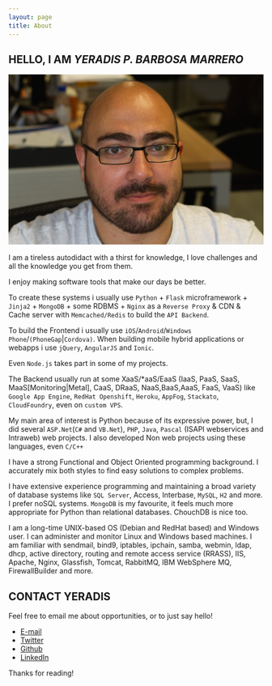 ```yaml
---
layout: page
title: About
---
```


<!--
<p class="message">
  Hey there! This page is included as an example. Feel free to customize it for your own use upon downloading. Carry on!
</p>
-->

## HELLO, I AM *YERADIS P. BARBOSA MARRERO*

<img src="public/images/yo-wide.png">

I am a tireless autodidact with a thirst for knowledge, I love challenges and all the knowledge you get from them.

I enjoy making software tools that make our days be better.

To create these systems i usually use `Python` + `Flask` microframework + `Jinja2` + `MongoDB` + some RDBMS + `Nginx` as a `Reverse Proxy` & CDN & Cache server with `Memcached/Redis` to build the `API Backend`. 

To build the Frontend i usually use `iOS`/`Android`/`Windows Phone`/`(PhoneGap`|`Cordova)`. When building mobile hybrid applications or webapps i use `jQuery`, `AngularJS` and `Ionic`.

Even `Node.js` takes part in some of my projects.

The Backend usually run at some XaaS/*aaS/EaaS (IaaS, PaaS, SaaS, MaaS[Monitoring|Metal], CaaS, DRaaS, NaaS,BaaS,AaaS, FaaS, VaaS) like `Google App Engine`, `RedHat Openshift`, `Heroku`, `AppFog`, `Stackato`, `CloudFoundry`, even on `custom VPS`.

My main area of interest is Python because of its expressive power, but, I did several `ASP.Net`(`C#` and `VB.Net`), `PHP`, `Java`, `Pascal` (ISAPI webservices and Intraweb) web projects. I also developed Non web projects using these languages, even `C/C++`

I have a strong Functional and Object Oriented programming background. I accurately mix both styles to find easy solutions to complex problems.

I have extensive experience programming and maintaining a broad variety of database systems like `SQL Server`, Access, Interbase, `MySQL`, `H2` and more. I prefer noSQL systems. `MongoDB` is my favourite, it feels much more appropriate for Python than relational databases. ChouchDB is nice too.

I am a long-time UNIX-based OS (Debian and RedHat based) and Windows user. I can administer and monitor Linux and Windows based machines. I am familiar with sendmail, bind9, iptables, ipchain, samba, webmin, ldap, dhcp, active directory, routing and remote access service (RRASS), IIS, Apache, Nginx, Glassfish, Tomcat, RabbitMQ, IBM WebSphere MQ, FirewallBuilder and more.

## CONTACT YERADIS

Feel free to email me about opportunities, or to just say hello!

* <a href="mailto:mail@yeradis.com?subject=Hello%20yeradis&body=just%20to%20saying%20hi">E-mail</a>
* <a href="https://twitter.com/yeradis">Twitter</a>
* <a href="https://github.com/yeradis">Github</a>
* <a href="https://www.linkedin.com/in/yeradis">LinkedIn</a>

Thanks for reading!
